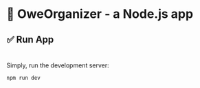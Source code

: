# 🚀 OweOrganizer - a Node.js app

## ✅ Run App

#
Simply, run the development server:

```bash
npm run dev
```
